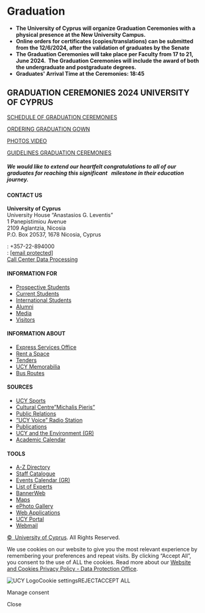 # Graduation

* **The University of Cyprus will organize Graduation Ceremonies with a physical presence at the New University Campus.**
* **Online orders for certificates (copies/translations) can be submitted from the 12/6/2024, after the validation of graduates by the Senate**
* **The Graduation Ceremonies will take place per Faculty from 17 to 21, June 2024.  The Graduation Ceremonies will include the award of both the undergraduate and postgraduate degrees.**
* **Graduates' Arrival Time at the Ceremonies: 18:45**

## GRADUATION CEREMONIES 2024 UNIVERSITY OF CYPRUS

[SCHEDULE OF GRADUATION CEREMONIES](https://www.ucy.ac.cy/aasw/wp-content/uploads/sites/35/2024/04/SAVE-THE-DATE.pdf)

[ORDERING GRADUATION GOWN](https://www.ucy.ac.cy/aasw/wp-content/uploads/sites/35/2024/05/Graduation-Gown-June-2024.pdf)

[PHOTOS VIDEO](https://www.ucy.ac.cy/aasw/wp-content/uploads/sites/35/2024/05/Fotografisi-videografisi-June-2024.pdf)

[GUIDELINES GRADUATION CEREMONIES](https://www.ucy.ac.cy/aasw/wp-content/uploads/sites/35/2024/06/Guidelines-Graduation-Ceremonies-2024.pdf)

##### We would like to extend our heartfelt congratulations to all of our graduates for reaching this significant   milestone in their education journey.

#### CONTACT US

**University of Cyprus**  
University House “Anastasios G. Leventis”  
1 Panepistimiou Avenue  
2109 Aglantzia, Nicosia  
P.O. Box 20537, 1678 Nicosia, Cyprus

: +357-22-894000  
 : [[email protected]](/cdn-cgi/l/email-protection#7b12151d143b0e1802551a18551802)  
[Call Center Data Processing](https://www.ucy.ac.cy/wp-content/uploads/2023/01/Personal-Data-Processing-Policy_UCY-Call-Centre_03.10.2022.pdf)

#### INFORMATION FOR

* [Prospective Students](https://www.ucy.ac.cy/prospective-students/?lang=en)
* [Current Students](https://www.ucy.ac.cy/current-students/?lang=en)
* [International Students](https://www.ucy.ac.cy/internationalsupport/)
* [Alumni](https://www.ucy.ac.cy/alumni-development/?land=en)
* [Media](https://www.ucy.ac.cy/information-for-media/?lang=en)
* [Visitors](https://www.ucy.ac.cy/livinginnicosia/?lang=en)

#### INFORMATION ABOUT

* [Express Services Office](https://www.ucy.ac.cy/expressservices/?lang=en)
* [Rent a Space](https://www.ucy.ac.cy/commercialservices/?lang=en)
* [Tenders](https://www.ucy.ac.cy/tenders/?lang=en)
* [UCY Memorabilia](https://eshop.ucy.ac.cy)
* [Bus Routes](https://www.ucy.ac.cy/hr/bus-routes/?lang=en)

#### SOURCES

* [UCY Sports](https://www.ucy.ac.cy/athletics/index.php/en/)
* [Cultural Centre”Michalis Pieris”](https://www.ucy.ac.cy/cucentre/en/)
* [Public Relations](https://www.ucy.ac.cy/pr/en/)
* [“UCY Voice” Radio Station](https://www.ucy.ac.cy/ucyvoice/)
* [Publications](https://www.ucy.ac.cy/publications/?lang=en)
* [UCY and the Environment (GR)](https://www.ucy.ac.cy/environment)
* [Academic Calendar](https://www.ucy.ac.cy/aasw/academic-calendar/?lang=en)

#### TOOLS

* [A-Z Directory](https://www.ucy.ac.cy/about/contact-us/university-a-z/?lang=en)
* [Staff Catalogue](https://www.ucy.ac.cy/directory/en)
* [Events Calendar (GR)](http://applications.ucy.ac.cy/public/events/displayCalendar_allusers)
* [List of Experts](https://www.ucy.ac.cy/pr/ucy-experts/?lang=en)
* [BannerWeb](https://www.ucy.ac.cy/aasw/bannerweb/?lang=en)
* [Maps](https://www.ucy.ac.cy/ts/ucy-map/?lang=en)
* [ePhoto Gallery](https://www.ucy.ac.cy/ucy-photos/?lang=en)
* [Web Applications](https://www.ucy.ac.cy/web-applications/?lang=en)
* [UCY Portal](https://my.ucy.ac.cy/)
* [Webmail](https://www.office.com/)

[©  University of Cyprus](https://www.ucy.ac.cy). All Rights Reserved.

We use cookies on our website to give you the most relevant experience by remembering your preferences and repeat visits. By clicking “Accept All”, you consent to the use of ALL the cookies. Read more about our [Website and Cookies Privacy Policy - Data Protection Office](https://www.ucy.ac.cy/media/about/data-protection/University%20of%20Cyprus%20-%20Website%20and%20Cookie%20Privacy%20Policy.pdf).

![UCY Logo](https://www.ucy.ac.cy/wp-content/uploads/2021/03/android-icon-36x36-1.png)Cookie settingsREJECTACCEPT ALL

Manage consent

Close